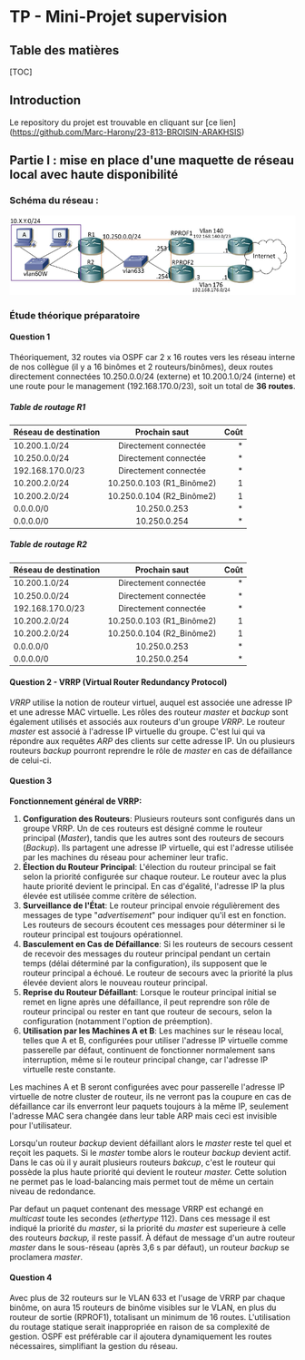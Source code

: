 # TP - Mini-Projet supervision

## Table des matières

\[TOC\]

## Introduction

Le repository du projet est trouvable en cliquant sur \[ce lien\](<https://github.com/Marc-Harony/23-813-BROISIN-ARAKHSIS>)

## Partie I : mise en place d'une maquette de réseau local avec haute disponibilité

### Schéma du réseau : 

![schema_reseau.png](.attachments.3011/image.png)

### Étude théorique préparatoire

#### Question 1

Théoriquement, 32 routes via OSPF car 2 x 16 routes vers les réseau interne de nos collègue (il y a 16 binômes et 2 routeurs/binômes), deux routes directement connectées 10.250.0.0/24 (externe) et 10.200.1.0/24 (interne) et une route pour le management (192.168.170.0/23), soit un total de **36 routes**.

##### Table de routage R1

| Réseau de destination | Prochain saut | Coût |
|-----------------------|:-------------:|-----:|
| 10\.200.1.0/24 | Directement connectée | \* |
| 10\.250.0.0/24 | Directement connectée | \* |
| 192\.168.170.0/23 | Directement connectée | \* |
| 10\.200.2.0/24 | 10\.250.0.103 (R1_Binôme2) | 1 |
| 10\.200.2.0/24 | 10\.250.0.104 (R2_Binôme2) | 1 |
| 0\.0.0.0/0 | 10\.250.0.253 | \* |
| 0\.0.0.0/0 | 10\.250.0.254 | \* |

##### Table de routage R2

| Réseau de destination | Prochain saut | Coût |
|-----------------------|:-------------:|-----:|
| 10\.200.1.0/24 | Directement connectée | \* |
| 10\.250.0.0/24 | Directement connectée | \* |
| 192\.168.170.0/23 | Directement connectée | \* |
| 10\.200.2.0/24 | 10\.250.0.103 (R1_Binôme2) | 1 |
| 10\.200.2.0/24 | 10\.250.0.104 (R2_Binôme2) | 1 |
| 0\.0.0.0/0 | 10\.250.0.253 | \* |
| 0\.0.0.0/0 | 10\.250.0.254 | \* |

#### Question 2 - VRRP (Virtual Router Redundancy Protocol)

*VRRP* utilise la notion de routeur virtuel, auquel est associée une adresse IP et une adresse MAC  virtuelle. Les rôles des routeur *master* et *backup* sont également utilisés et associés aux routeurs d'un groupe *VRRP*. Le routeur *master* est associé à l'adresse IP virtuelle du groupe. C'est lui qui va répondre aux requêtes *ARP* des clients sur cette adresse IP. Un ou plusieurs routeurs *backup* pourront reprendre le rôle de *master* en cas de défaillance de celui-ci.

#### Question 3

__Fonctionnement général de VRRP:__

1. **Configuration des Routeurs**: Plusieurs routeurs sont configurés dans un groupe VRRP. Un de ces routeurs est désigné comme le routeur principal (*Master*), tandis que les autres sont des routeurs de secours (*Backup*). Ils partagent une adresse IP virtuelle, qui est l'adresse utilisée par les machines du réseau pour acheminer leur trafic.
2. **Élection du Routeur Principal**: L'élection du routeur principal se fait selon la priorité configurée sur chaque routeur. Le routeur avec la plus haute priorité devient le principal. En cas d'égalité, l'adresse IP la plus élevée est utilisée comme critère de sélection.
3. **Surveillance de l'État**: Le routeur principal envoie régulièrement des messages de type "*advertisement*" pour indiquer qu'il est en fonction. Les routeurs de secours écoutent ces messages pour déterminer si le routeur principal est toujours opérationnel.
4. **Basculement en Cas de Défaillance**: Si les routeurs de secours cessent de recevoir des messages du routeur principal pendant un certain temps (délai déterminé par la configuration), ils supposent que le routeur principal a échoué. Le routeur de secours avec la priorité la plus élevée devient alors le nouveau routeur principal.
5. **Reprise du Routeur Défaillant**: Lorsque le routeur principal initial se remet en ligne après une défaillance, il peut reprendre son rôle de routeur principal ou rester en tant que routeur de secours, selon la configuration (notamment l'option de préemption).
6. **Utilisation par les Machines A et B**: Les machines sur le réseau local, telles que A et B, configurées pour utiliser l'adresse IP virtuelle comme passerelle par défaut, continuent de fonctionner normalement sans interruption, même si le routeur principal change, car l'adresse IP virtuelle reste constante.

Les machines A et B seront configurées avec pour passerelle l'adresse IP virtuelle de notre cluster de routeur, ils ne verront pas la coupure en cas de défaillance car ils enverront leur paquets toujours à la même IP, seulement l'adresse MAC sera changée dans leur table ARP mais ceci est invisible pour l'utilisateur.

Lorsqu'un routeur *backup* devient défaillant alors le *master* reste tel quel et reçoit les paquets. Si le *master* tombe alors le routeur *backup* devient actif. Dans le cas où il y aurait plusieurs routeurs *bakcup*, c'est le routeur qui possède la plus haute priorité qui devient le routeur *master.* Cette solution ne permet pas le load-balancing mais permet tout de même un certain niveau de redondance. 

Par defaut un paquet contenant des message VRRP est echangé en *multicast* toute les secondes (*ethertype* 112). Dans ces message il est indiqué la priorité du *master*, si la priorité du *master* est superieure à celle des routeurs *backup,* il reste passif. À défaut de message d'un autre routeur *master* dans le sous-réseau (après 3,6 s par défaut), un routeur *backup* se proclamera *master*.

#### Question 4

Avec plus de 32 routeurs sur le VLAN 633 et l'usage de VRRP par chaque binôme, on aura 15 routeurs de binôme visibles sur le VLAN, en plus du routeur de sortie (RPROF1), totalisant un minimum de 16 routes. L'utilisation du routage statique serait inappropriée en raison de sa complexité de gestion. OSPF est préférable car il ajoutera dynamiquement les routes nécessaires, simplifiant la gestion du réseau.